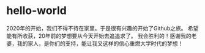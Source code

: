 # hello-world

2020年的开始，我们不得不待在家里。于是很有兴趣的开始了Github之旅。
希望能有所收获，20年前的梦想要从今天开始去追追求了。
我会胜利的！感谢我的老婆，我的家人，是你们的支持，能让我又这样的信心重燃大学时代的梦想！
